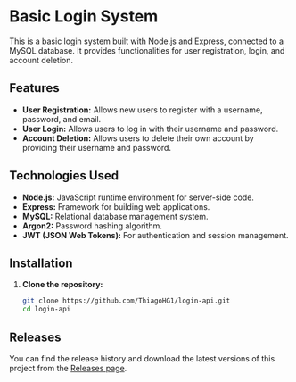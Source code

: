 # Basic Login System

This is a basic login system built with Node.js and Express, connected to a MySQL database. It provides functionalities for user registration, login, and account deletion.

## Features

- **User Registration:** Allows new users to register with a username, password, and email.
- **User Login:** Allows users to log in with their username and password.
- **Account Deletion:** Allows users to delete their own account by providing their username and password.

## Technologies Used

- **Node.js:** JavaScript runtime environment for server-side code.
- **Express:** Framework for building web applications.
- **MySQL:** Relational database management system.
- **Argon2:** Password hashing algorithm.
- **JWT (JSON Web Tokens):** For authentication and session management.

## Installation

1. **Clone the repository:**

   ```bash
   git clone https://github.com/ThiagoHG1/login-api.git
   cd login-api

## Releases

You can find the release history and download the latest versions of this project from the [Releases page](https://github.com/ThiagoHG1/login-api/releases).